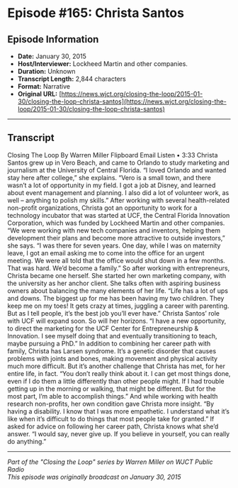 # Episode #165: Christa Santos



## Episode Information

- **Date:** January 30, 2015
- **Host/Interviewer:** Lockheed Martin and other companies.
- **Duration:** Unknown
- **Transcript Length:** 2,844 characters
- **Format:** Narrative
- **Original URL:** [https://news.wjct.org/closing-the-loop/2015-01-30/closing-the-loop-christa-santos](https://news.wjct.org/closing-the-loop/2015-01-30/closing-the-loop-christa-santos)

---

## Transcript

Closing The Loop
By
Warren Miller
Flipboard
Email
Listen
•
3:33
Christa Santos grew up in Vero Beach, and came to Orlando to study marketing and journalism at the University of Central Florida.
“I loved Orlando and wanted stay here after college,” she explains. “Vero is a small town, and there wasn’t a lot of opportunity in my field. I got a job at Disney, and learned about event management and planning. I also did a lot of volunteer work, as well – anything to polish my skills.”
After working with several health-related non-profit organizations, Christa got an opportunity to work for a technology incubator that was started at UCF, the Central Florida Innovation Corporation, which was funded by Lockheed Martin and other companies.
“We were working with new tech companies and inventors, helping them development their plans and become more attractive to outside investors,” she says. “I was there for seven years. One day, while I was on maternity leave, I got an email asking me to come into the office for an urgent meeting. We were all told that the office would shut down in a few months. That was hard. We’d become a family.”
So after working with entrepreneurs, Christa became one herself. She started her own marketing company, with the university as her anchor client. She talks often with aspiring business owners about balancing the many elements of her life.
“Life has a lot of ups and downs. The biggest up for me has been having my two children. They keep me on my toes! It gets crazy at times, juggling a career with parenting. But as I tell people, it’s the best job you’ll ever have.”
Christa Santos’ role with UCF will expand soon. So will her horizons.
“I have a new opportunity, to direct the marketing for the UCF Center for Entrepreneurship & Innovation. I see myself doing that and eventually transitioning to teach, maybe pursuing a PhD.”
In addition to combining her career path with family, Christa has Larsen syndrome. It’s a genetic disorder that causes problems with joints and bones, making movement and physical activity much more difficult. But it’s another challenge that Christa has met, for her entire life, in fact.
“You don’t really think about it. I can get most things done, even if I do them a little differently than other people might. If I had trouble getting up in the morning or walking, that might be different. But for the most part, I’m able to accomplish things.”
And while working with health research non-profits, her own condition gave Christa more insight. “By having a disability. I know that I was more empathetic. I understand what it’s like when it’s difficult to do things that most people take for granted.”
If asked for advice on following her career path, Christa knows what she’d answer. “I would say, never give up. If you believe in yourself, you can really do anything.”

---

*Part of the "Closing the Loop" series by Warren Miller on WJCT Public Radio*  
*This episode was originally broadcast on January 30, 2015*
